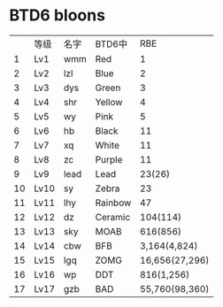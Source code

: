 BTD6 bloons
======
<table>
  <th>
  <td>等级</td><td>名字</td><td>BTD6中</td><td>RBE</td>
  </th>
  <tr>
  <td>1</td><td>Lv1</td><td>wmm</td><td>Red</td><td>1</td>
  </tr>
  <tr>
  <td>2</td><td>Lv2</td><td>lzl</td><td>Blue</td><td>2</td>
  </tr>
  <tr>
  <td>3</td><td>Lv3</td><td>dys</td><td>Green</td><td>3</td>
  </tr>
  <tr>
  <td>4</td><td>Lv4</td><td>shr</td><td>Yellow</td><td>4</td>
  </tr>
  <tr>
  <td>5</td><td>Lv5</td><td>wy</td><td>Pink</td><td>5</td>
  </tr>  
  <tr>
  <td>6</td><td>Lv6</td><td>hb</td><td>Black</td><td>11</td>
  </tr>
  <tr>
  <td>7</td><td>Lv7</td><td>xq</td><td>White</td><td>11</td>
  </tr>
  <tr>
  <td>8</td><td>Lv8</td><td>zc</td><td>Purple</td><td>11</td>
  </tr>
  <tr>
  <td>9</td><td>Lv9</td><td>lead</td><td>Lead</td><td>23(26)</td>
  </tr>
  <tr>
  <td>10</td><td>Lv10</td><td>sy</td><td>Zebra</td><td>23</td>
  </tr>
  <tr>
  <td>11</td><td>Lv11</td><td>lhy</td><td>Rainbow</td><td>47</td>
  </tr>
  <tr>
  <td>12</td><td>Lv12</td><td>dz</td><td>Ceramic</td><td>104(114)</td>
  </tr>  
  <tr>
  <td>13</td><td>Lv13</td><td>sky</td><td>MOAB</td><td>616(856)</td>
  </tr>
  <tr>
  <td>14</td><td>Lv14</td><td>cbw</td><td>BFB</td><td>3,164(4,824)</td>
  </tr>
  <tr>
  <td>15</td><td>Lv15</td><td>lgq</td><td>ZOMG</td><td>16,656(27,296)</td>
  </tr>
  <tr>
  <td>16</td><td>Lv16</td><td>wp</td><td>DDT</td><td>816(1,256)</td>
  </tr> 
  <tr>
  <td>17</td><td>Lv17</td><td>gzb</td><td>BAD</td><td>55,760(98,360)</td>
  </tr>  
  </table>
  
